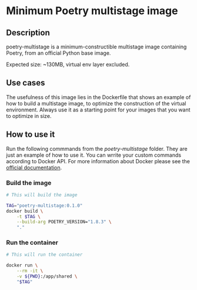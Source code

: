 # Minimum Poetry multistage image

## Description

poetry-multistage is a minimum-constructible multistage image containing Poetry, from an official Python base image.

Expected size: ~130MB, virtual env layer excluded.

## Use cases

The usefulness of this image lies in the Dockerfile that shows an example of how to build a multistage image, to optimize the construction of the virtual environment. Always use it as a starting point for your images that you want to optimize in size.

## How to use it

Run the following commmands from the *poetry-multistage* folder. They are just an example of how to use it. You can wrrite your custom commands according to Docker API. For more information about Docker please see the [official documentation](https://docs.docker.com/).

### Build the image

```bash
# This will build the image

TAG="poetry-multistage:0.1.0"
docker build \
    -t $TAG \
    --build-arg POETRY_VERSION="1.8.3" \
    "."
```

### Run the container

```bash
# This will run the container

docker run \
    --rm -it \
    -v ${PWD}:/app/shared \
    "$TAG"
```
